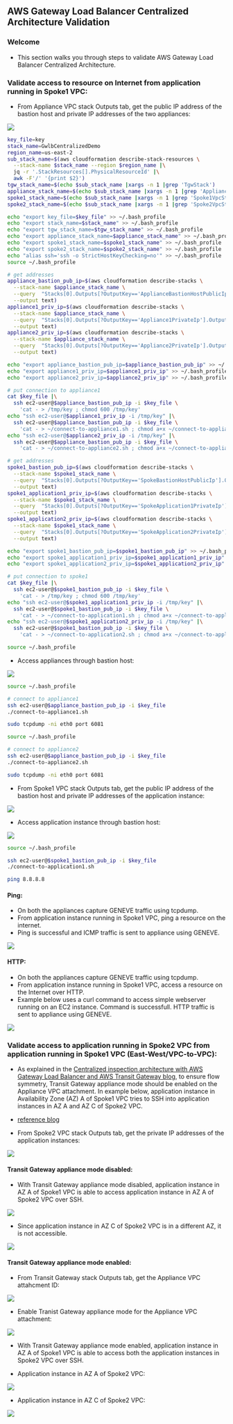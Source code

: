 ## AWS Gateway Load Balancer Centralized Architecture Validation

### Welcome

* This section walks you through steps to validate AWS Gateway Load Balancer Centralized Architecture.

### Validate access to resource on Internet from application running in Spoke1 VPC:

* From Appliance VPC stack Outputs tab, get the public IP address of the bastion host and private IP addresses of the two appliances:

![](images/appliance_vpc_stack_outputs.jpg)

```sh
key_file=key
stack_name=GwlbCentralizedDemo
region_name=us-east-2
sub_stack_name=$(aws cloudformation describe-stack-resources \
  --stack-name $stack_name --region $region_name |\
  jq -r '.StackResources[].PhysicalResourceId' |\
  awk -F'/' '{print $2}')
tgw_stack_name=$(echo $sub_stack_name |xargs -n 1 |grep 'TgwStack')
appliance_stack_name=$(echo $sub_stack_name |xargs -n 1 |grep 'ApplianceVpcStack')
spoke1_stack_name=$(echo $sub_stack_name |xargs -n 1 |grep 'Spoke1VpcStack')
spoke2_stack_name=$(echo $sub_stack_name |xargs -n 1 |grep 'Spoke2VpcStack')

echo "export key_file=$key_file" >> ~/.bash_profile
echo "export stack_name=$stack_name" >> ~/.bash_profile
echo "export tgw_stack_name=$tgw_stack_name" >> ~/.bash_profile
echo "export appliance_stack_name=$appliance_stack_name" >> ~/.bash_profile
echo "export spoke1_stack_name=$spoke1_stack_name" >> ~/.bash_profile
echo "export spoke2_stack_name=$spoke2_stack_name" >> ~/.bash_profile
echo "alias ssh='ssh -o StrictHostKeyChecking=no'" >> ~/.bash_profile
source ~/.bash_profile

# get addresses
appliance_bastion_pub_ip=$(aws cloudformation describe-stacks \
  --stack-name $appliance_stack_name \
  --query  "Stacks[0].Outputs[?OutputKey=='ApplianceBastionHostPublicIp'].OutputValue" \
  --output text)
appliance1_priv_ip=$(aws cloudformation describe-stacks \
  --stack-name $appliance_stack_name \
  --query  "Stacks[0].Outputs[?OutputKey=='Appliance1PrivateIp'].OutputValue" \
  --output text)
appliance2_priv_ip=$(aws cloudformation describe-stacks \
  --stack-name $appliance_stack_name \
  --query  "Stacks[0].Outputs[?OutputKey=='Appliance2PrivateIp'].OutputValue" \
  --output text)

echo "export appliance_bastion_pub_ip=$appliance_bastion_pub_ip" >> ~/.bash_profile
echo "export appliance1_priv_ip=$appliance1_priv_ip" >> ~/.bash_profile
echo "export appliance2_priv_ip=$appliance2_priv_ip" >> ~/.bash_profile

# put connection to appliance1
cat $key_file |\
  ssh ec2-user@$appliance_bastion_pub_ip -i $key_file \
    'cat - > /tmp/key ; chmod 600 /tmp/key'
echo "ssh ec2-user@$appliance1_priv_ip -i /tmp/key" |\
  ssh ec2-user@$appliance_bastion_pub_ip -i $key_file \
    'cat - > ~/connect-to-appliance1.sh ; chmod a+x ~/connect-to-appliance1.sh'
echo "ssh ec2-user@$appliance2_priv_ip -i /tmp/key" |\
  ssh ec2-user@$appliance_bastion_pub_ip -i $key_file \
    'cat - > ~/connect-to-appliance2.sh ; chmod a+x ~/connect-to-appliance2.sh'

# get addresses
spoke1_bastion_pub_ip=$(aws cloudformation describe-stacks \
  --stack-name $spoke1_stack_name \
  --query  "Stacks[0].Outputs[?OutputKey=='SpokeBastionHostPublicIp'].OutputValue" \
  --output text)
spoke1_application1_priv_ip=$(aws cloudformation describe-stacks \
  --stack-name $spoke1_stack_name \
  --query  "Stacks[0].Outputs[?OutputKey=='SpokeApplication1PrivateIp'].OutputValue" \
  --output text)
spoke1_application2_priv_ip=$(aws cloudformation describe-stacks \
  --stack-name $spoke1_stack_name \
  --query  "Stacks[0].Outputs[?OutputKey=='SpokeApplication2PrivateIp'].OutputValue" \
  --output text)

echo "export spoke1_bastion_pub_ip=$spoke1_bastion_pub_ip" >> ~/.bash_profile
echo "export spoke1_application1_priv_ip=$spoke1_application1_priv_ip" >> ~/.bash_profile
echo "export spoke1_application2_priv_ip=$spoke1_application2_priv_ip" >> ~/.bash_profile

# put connection to spoke1
cat $key_file |\
  ssh ec2-user@$spoke1_bastion_pub_ip -i $key_file \
    'cat - > /tmp/key ; chmod 600 /tmp/key'
echo "ssh ec2-user@$spoke1_application1_priv_ip -i /tmp/key" |\
  ssh ec2-user@$spoke1_bastion_pub_ip -i $key_file \
    'cat - > ~/connect-to-application1.sh ; chmod a+x ~/connect-to-application1.sh'
echo "ssh ec2-user@$spoke1_application2_priv_ip -i /tmp/key" |\
  ssh ec2-user@$spoke1_bastion_pub_ip -i $key_file \
    'cat - > ~/connect-to-application2.sh ; chmod a+x ~/connect-to-application2.sh'

source ~/.bash_profile

```

* Access appliances through bastion host:

![](images/access_appliances.jpg)

```sh
source ~/.bash_profile

# connect to appliance1
ssh ec2-user@$appliance_bastion_pub_ip -i $key_file
./connect-to-appliance1.sh

sudo tcpdump -ni eth0 port 6081

```

```sh
source ~/.bash_profile

# connect to appliance2
ssh ec2-user@$appliance_bastion_pub_ip -i $key_file
./connect-to-appliance2.sh

sudo tcpdump -ni eth0 port 6081

```

* From Spoke1 VPC stack Outputs tab, get the public IP address of the bastion host and private IP addresses of the application instance:

![](images/spoke1_vpc_stack_outputs.jpg)

* Access application instance through bastion host:

![](images/access_application.jpg)

```sh
source ~/.bash_profile

ssh ec2-user@$spoke1_bastion_pub_ip -i $key_file
./connect-to-application1.sh

ping 8.8.8.8

```

#### Ping:

* On both the appliances capture GENEVE traffic using tcpdump.
* From application instance running in Spoke1 VPC, ping a resource on the internet.
* Ping is successful and ICMP traffic is sent to appliance using GENEVE.

![](images/ping_access.jpg)

#### HTTP:

* On both the appliances capture GENEVE traffic using tcpdump.
* From application instance running in Spoke1 VPC, access a resource on the Internet over HTTP.
* Example below uses a curl command to access simple webserver running on an EC2 instance. Command is successfull. HTTP traffic is sent to appliance using GENEVE.

![](images/http_access.jpg)

### Validate access to application running in Spoke2 VPC from application running in Spoke1 VPC (East-West/VPC-to-VPC):

* As explained in the [ Centralized inspection architecture with AWS Gateway Load Balancer and AWS Transit Gateway blog](https://aws.amazon.com/blogs/networking-and-content-delivery/centralized-inspection-architecture-with-aws-gateway-load-balancer-and-aws-transit-gateway/), to ensure flow symmetry, Transit Gateway appliance mode should be enabled on the Appliance VPC attachment. In example below, application instance in Availability Zone (AZ) A of Spoke1 VPC tries to SSH into application instances in AZ A and AZ C of Spoke2 VPC.

* [reference blog](https://aws.amazon.com/blogs/networking-and-content-delivery/introducing-aws-gateway-load-balancer-supported-architecture-patterns/#:~:text=With%20the%20AWS%20Transit%20Gateway%20appliance,Transit%20Gateway%20appliance%20mode%C2%A0here.)

* From Spoke2 VPC stack Outputs tab, get the private IP addresses of the application instances:

![](images/spoke2_vpc_stack_outputs.jpg)

#### Transit Gateway appliance mode disabled:

* With Transit Gateway appliance mode disabled, application instance in AZ A of Spoke1 VPC is able to access application instance in AZ A of Spoke2 VPC over SSH.

![](images/ssh_access_spoke2_application1_appliancemode_disable.jpg)

* Since application instance in AZ C of Spoke2 VPC is in a different AZ, it is not accessible.

![](images/ssh_access_spoke2_application2_appliancemode_disable.jpg)

#### Transit Gateway appliance mode enabled:

* From Transit Gateway stack Outputs tab, get the Appliance VPC attahcment ID:

![](images/tgw_stack_outputs.jpg)

* Enable Tranist Gateway appliance mode for the Appliance VPC attachment:

![](images/enable_appliancemode.jpg)

* With Transit Gateway appliance mode enabled, application instance in AZ A of Spoke1 VPC is able to access both the application instances in Spoke2 VPC over SSH.

* Application instance in AZ A of Spoke2 VPC:

![](images/ssh_access_spoke2_application1_appliancemode_enable.jpg)

* Application instance in AZ C of Spoke2 VPC:

![](images/ssh_access_spoke2_application2_appliancemode_enable.jpg)
